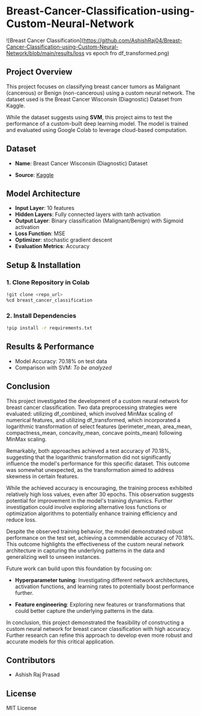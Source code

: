 # Breast-Cancer-Classification-using-Custom-Neural-Network

![Breast Cancer Classification](https://github.com/AshishRaj04/Breast-Cancer-Classification-using-Custom-Neural-Network/blob/main/results/loss vs epoch fro df_transformed.png)

## Project Overview
This project focuses on classifying breast cancer tumors as Malignant (cancerous) or Benign (non-cancerous) using a custom neural network. The dataset used is the Breast Cancer Wisconsin (Diagnostic) Dataset from Kaggle.

While the dataset suggests using **SVM**, this project aims to test the performance of a custom-built deep learning model. The model is trained and evaluated using Google Colab to leverage cloud-based computation.

## Dataset

- **Name**: Breast Cancer Wisconsin (Diagnostic) Dataset

- **Source**: [Kaggle](https://www.kaggle.com/datasets/yasserh/breast-cancer-dataset/data)


## Model Architecture

- **Input Layer**: 10 features
- **Hidden Layers**: Fully connected layers with tanh activation
- **Output Layer**: Binary classification (Malignant/Benign) with Sigmoid activation
- **Loss Function**: MSE
- **Optimizer**: stochastic gradient descent
- **Evaluation Metrics**: Accuracy

## Setup & Installation

### 1. Clone Repository in Colab
``` bash
!git clone <repo_url>
%cd breast_cancer_classification
```
### 2. Install Dependencies
``` bash 
!pip install -r requirements.txt
```
## Results & Performance

- Model Accuracy: 70.18% on test data
- Comparison with SVM: *To be analyzed*

## Conclusion

This project investigated the development of a custom neural network for breast cancer classification. Two data preprocessing strategies were evaluated: utilizing df_combined, which involved MinMax scaling of numerical features, and utilizing df_transformed, which incorporated a logarithmic transformation of select features (perimeter_mean, area_mean, compactness_mean, concavity_mean, concave points_mean) following MinMax scaling.

Remarkably, both approaches achieved a test accuracy of 70.18%, suggesting that the logarithmic transformation did not significantly influence the model's performance for this specific dataset. This outcome was somewhat unexpected, as the transformation aimed to address skewness in certain features.

While the achieved accuracy is encouraging, the training process exhibited relatively high loss values, even after 30 epochs. This observation suggests potential for improvement in the model's training dynamics. Further investigation could involve exploring alternative loss functions or optimization algorithms to potentially enhance training efficiency and reduce loss.

Despite the observed training behavior, the model demonstrated robust performance on the test set, achieving a commendable accuracy of 70.18%. This outcome highlights the effectiveness of the custom neural network architecture in capturing the underlying patterns in the data and generalizing well to unseen instances.

Future work can build upon this foundation by focusing on:

- **Hyperparameter tuning**: Investigating different network architectures, activation functions, and learning rates to potentially boost performance further.

- **Feature engineering**: Exploring new features or transformations that could better capture the underlying patterns in the data.

In conclusion, this project demonstrated the feasibility of constructing a custom neural network for breast cancer classification with high accuracy. Further research can refine this approach to develop even more robust and accurate models for this critical application.


## Contributors
- Ashish Raj Prasad

## License
MIT License
